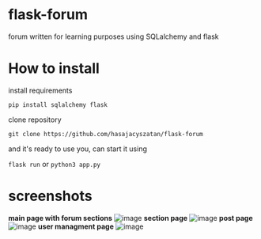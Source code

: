 # flask-forum
forum written for learning purposes using SQLalchemy and flask
# How to install
install requirements

```pip install sqlalchemy flask```


clone repository


```git clone https://github.com/hasajacyszatan/flask-forum```

and it's ready to use you, can start it using 


```flask run``` or ```python3 app.py```

# screenshots
**main page with forum sections**
![image](https://raw.githubusercontent.com/hasajacyszatan/flask-forum/main/screenshots/screenshot%201.png)
**section page**
![image](https://raw.githubusercontent.com/hasajacyszatan/flask-forum/main/screenshots/screenshot%202.png)
**post page**
![image](https://raw.githubusercontent.com/hasajacyszatan/flask-forum/main/screenshots/screenshot%203.png)
**user managment page**
![image](https://raw.githubusercontent.com/hasajacyszatan/flask-forum/main/screenshots/screenshot%204.png)
